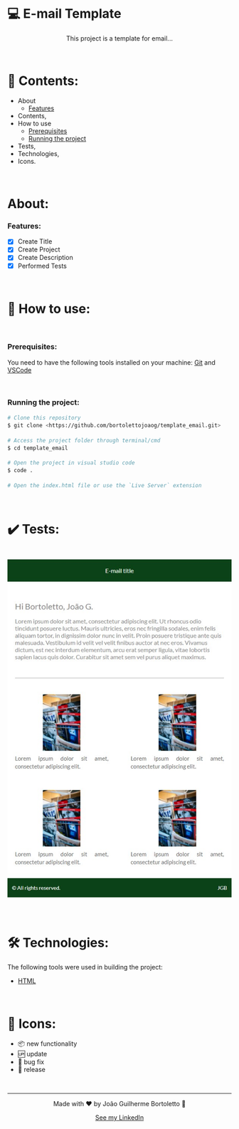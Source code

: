 # 💻 E-mail Template

<p align="center">This project is a template for email...</p>

<br/>

# 📓 Contents:

- About
    - [Features](#Features)
- Contents,
- How to use
    - [Prerequisites](#Prerequisites)
    - [Running the project](#Running-the-project)
- Tests,
- Technologies,
- Icons.

<br/>

# About:

### Features:

- [x] Create Title
- [x] Create Project
- [x] Create Description
- [x] Performed Tests

<br/>

# 📝 How to use:

<br/>

### Prerequisites:

You need to have the following tools installed on your machine: [Git](https://git-scm.com) and [VSCode](https://code.visualstudio.com/)

<br/>

### Running the project:

```bash
# Clone this repository
$ git clone <https://github.com/bortolettojoaog/template_email.git>

# Access the project folder through terminal/cmd
$ cd template_email

# Open the project in visual studio code
$ code .

# Open the index.html file or use the `Live Server` extension
```

<br/>

# ✔️ Tests:
<h1 align="center">
    <img alt="Test" title="Test" src="./github/tests.jpg" />
</h1>

<br/>

# 🛠️ Technologies:

The following tools were used in building the project:

- [HTML](https://pt.wikipedia.org/wiki/HTML)

<br/>

# 📁 Icons:

- :package: new functionality
- :up: update
- :bug: bug fix
- :checkered_flag: release

<br/>

---

<p align="center">
    Made with ❤️ by João Guilherme Bortoletto 👋
</p>

<p align="center">
    <a href="https://www.linkedin.com/in/bortolettojoaog/">See my LinkedIn</a>
</a>